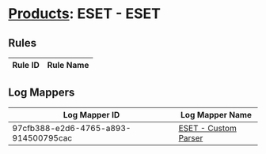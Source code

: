 # [Products](README.md): ESET - ESET

## Rules

|Rule ID|Rule Name|
|----|----|


## Log Mappers

|Log Mapper ID|Log Mapper Name|
|----|----|
|97cfb388-e2d6-4765-a893-914500795cac|[ESET - Custom Parser](../mappings/97cfb388-e2d6-4765-a893-914500795cac.md)|


